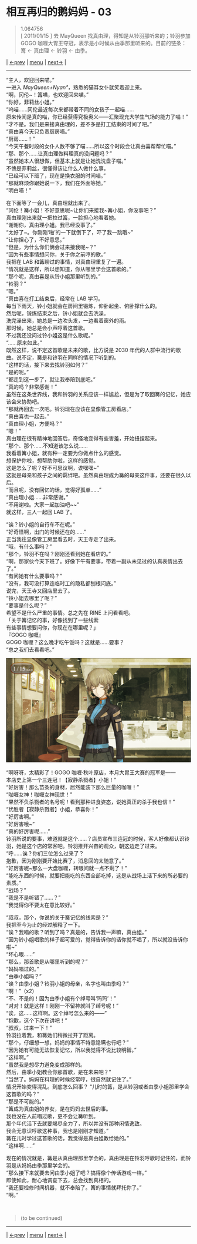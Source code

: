 # 相互再归的鹅妈妈 - 03
> 1.064756  
> [ 2011/01/15 ] 去 MayQueen 找真由理，得知是从铃羽那听来的；铃羽参加 GOGO 咖喱大胃王夺冠，表示是小时候从由季那里听来的。目前的链条：篝 <- 真由理 <- 铃羽 <- 由季。  

| [←prev](./0114) | [menu](../) | [next→](./0116) |

---

“主人，欢迎回来喵。”  
一进入 *MayQueen+Nyan²*，熟悉的猫耳女仆就笑着迎上来。  
“啊，冈伦\~！篝喵，也欢迎回来喵。”  
“你好，菲莉丝小姐。”  
“呜喵……冈伦最近每次来都带着不同的女孩子一起喵……  
 原来传闻是真的喵，你已经获得究极奥义——汇聚现充大学生气场的能力了喵！”  
“才不是。我们是来接真由理的，差不多是打工结束的时间了吧。”  
“真由喜今天只负责厨房喵。”  
“厨房……！”  
“今天午餐时段的女仆人数不够了喵……所以这个时段会让真由喜帮帮忙喵。”  
“那、那个……让真由理做料理真的没问题吗？”  
“虽然她本人很想做，但基本上就是让她洗洗盘子喵。”  
不愧是菲莉丝，很懂得该让什么人做什么事。  
“已经可以下班了，现在是换衣服的时间喵。”  
“那就麻烦你跟她说一下，我们在外面等她。”  
“明白喵！”  

在下面等了一会儿，真由理就出来了。  
“冈伦！篝小姐！不好意思呢\~让你们来接我\~篝小姐，你没事吧？”  
真由理刚出来就一把拉过篝，一脸担心地看着她。  
“谢谢你，真由理小姐。我已经没事了。”  
“太好了\~。你刚刚‘啪’的一下就倒下了，吓了我一跳哦\~”  
“让你担心了，不好意思。”  
“但是，为什么你们俩会过来接我呢\~？”  
“因为有些事情想问你，关于你之前哼的歌。”  
我把在 LAB 和篝聊过的事情，对真由理重复了一遍。  
“情况就是这样，所以想知道，你从哪里学会这首歌的。”  
“那个呢，真由喜是从铃小姐那里听到的。”  
“铃羽？”  
“嗯。”  
“真由喜在打工结束后，经常在 LAB 学习。  
 每当下雨天，铃小姐就会在房间里锻炼，仰卧起坐、俯卧撑什么的。  
 然后呢，锻炼结束之后，铃小姐就会去洗澡。  
 洗完澡出来，她总是一边吹头发，一边看着窗外的雨。  
 那时候，她总是会小声哼着这首歌。  
 不过我还没问过铃小姐这是什么歌呢。”  
“……原来如此。”  
既然这样，说不定这首歌是未来的歌，比方说是 2030 年代的人群中流行的歌曲。说不定，篝是和铃羽在同样的情况下听到的。  
“这样的话，接下来去找铃羽如何？”  
“是的呢。”  
“都走到这一步了，就让我奉陪到底吧。”  
“真的吗？非常感谢！”  
虽然在这条世界线，我和铃羽的关系应该一样尴尬，但是为了取回篝的记忆，她应该会来协助吧。  
“那就再回去一次吧。铃羽现在应该在显像管工房看店。”  
“真由喜也一起去。”  
“真由理小姐，方便吗？”  
“嗯！”  
真由理在很有精神地回答后，奇怪地变得有些害羞，开始扭捏起来。  
“那个、那个……不知道该怎么说……  
 我看着篝小姐，就有种一定要为你做点什么的感觉。  
 想保护你啦，想帮助你啦，这样的感觉。  
 这是怎么了呢？好不可思议啊，诶嘿嘿\~”  
这就是母亲和孩子之间的羁绊吧。虽然真由理成为篝的母亲这件事，还要在很久以后。  
“而且呢，没有回忆的话，觉得好孤单……”  
“真由理小姐……非常感谢。”  
“不用谢啦。大家一起加油吧\~\~”  
就这样，三人一起回 LAB 了。  

“诶？铃小姐的自行车不在呢。”  
“好奇怪啊，出门的时候还在的……”  
正当我往显像管工房里看去时，天王寺走了出来。  
“哦，有什么事吗？”  
“那个，铃羽不在吗？刚刚还看到她在看店的。”  
“啊，那家伙今天下班了。好像下午有要事，带着一副从未见过的认真表情出去了。”  
“有问她有什么要事吗？”  
“没有，我可没打算连临时工的隐私都刨根问底。”  
说完，天王寺又回店里去了。  
“铃小姐去哪里了呢？”  
“要事是什么呢？”  
希望不是什么严重的事情。总之先在 RINE 上问看看吧。  
「关于篝记忆的事，好像找到了一些线索  
 有些事情想要问你，你现在在哪里呢？」  
『GOGO 咖喱』  
GOGO 咖喱？这么晚才吃午饭吗？这就是……要事？  
“总之我们去看看吧。”  

![](../static/image/0115-1.png)

“啊呀呀，太精彩了！GOGO 咖喱·秋叶原店，本月大胃王大赛的冠军是——  
 本店史上第一个三连冠！【寂静杀戮者】小姐！”  
“好厉害！那么苗条的身材，居然能装下那么巨量的咖喱！”  
“咖喱女神！咖喱女神现世！”  
“果然不负杀戮者的名号呢！看到那种进食姿态，说她真正的杀手我也信！”  
“优胜者【寂静杀戮者】小姐，恭喜你！”  
“好厉害啊。”  
“好厉害哦\~”  
“真的好厉害呢……”  
铃羽所说的要事，难道就是这个……？店员宣布三连冠的时候，客人好像都认识铃羽，她是这个店的常客吧。铃羽推开兴奋的观众，朝这边走了过来。  
“呼……诶？你们三位怎么过来了？  
 抱歉，因为刚刚要开始比赛了，消息回的太随意了。”  
“好厉害呢\~那么一大盘咖喱，转眼间就一点不剩了！”  
“能吃东西的时候，就要把能吃的东西全部吃掉，这是从战场上活下来的所必要的素质。”  
“战场？”  
“我是不是听错了……？”  
“我觉得你不要太在意比较好。”  

“叔叔，那个，你说的关于篝记忆的线索是？”  
我把至今为止的经过解释了一下。  
“诶？我唱的歌？听到了吗？真是的，告诉我一声嘛，真由姐。”  
“因为铃小姐唱歌的样子超可爱的，觉得告诉你的话你就不唱了，所以就没告诉你啦\~”  
“坏心眼……”  
“那么，那首歌是从哪里听到的呢？”  
“妈妈唱过的。”  
“由季小姐吗？”  
“诶？由季小姐？铃羽小姐的母亲，名字也叫由季吗？”  
“啊！”（x2）  
“不、不是的！因为由季小姐有个绰号叫‘玛玛’！”  
“对对！就是这样！刚刚一不留神就叫了绰号呢！”  
“诶，这……这样啊。这个绰号怎么来的——”  
“抱歉，这个下次在讲吧！”  
“叔叔，过来一下！”  
铃羽拉着我，和篝她们稍微拉开了距离。  
“那个，仔细想一想，妈妈的事情不特意隐瞒也行吧？”  
“因为她有可能无法恢复记忆，所以我觉得不说比较明智。”  
“这样啊。”  
“虽然我是想尽力避免变成那样的。  
 然后，由季小姐教会你那首歌，是在未来吧？”  
“当然了。妈妈在料理的时候经常哼，很自然就记住了。”  
情况开始变得混乱。到底怎么回事？
“儿时的篝，是从铃羽或者由季小姐那里学会这首歌的吗？”  
“那是不可能的。”  
“篝成为真由姐的养女，是在妈妈去世后的事。  
 我也没在人前唱过歌，更不会让篝听到。  
 那个年代活下去就要竭尽全力了，所以并没有那种闲情逸致。  
 我会无意识哼歌这种事，我也是刚刚才知道。”  
 篝在儿时学过这首歌的话，我觉得是真由姐教给她的。”  
“这样啊……”  

现在的情况就是，篝是从真由理那里学会的，真由理是在铃羽哼歌时记住的，而铃羽是从妈妈由季那里学会的。  
“那么接下来就要去问由季小姐了吧？搞得像个传话游戏一样。”  
即使如此，耐心地调查下去，总会找到真相的。  
“我还要检修时间机器，就不奉陪了。篝的事情就拜托你了。”  
“啊。”  


<br/>

> (to be continued)
---

| [←prev](./0114) | [menu](../) | [next→](./0116) |
